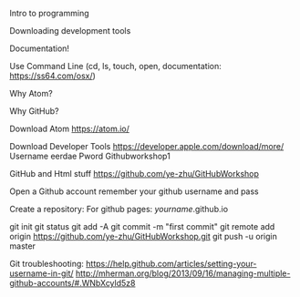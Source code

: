 Intro to programming

Downloading development tools

Documentation!

Use Command Line (cd, ls, touch, open, documentation: https://ss64.com/osx/)

Why Atom?

Why GitHub?

Download Atom
https://atom.io/

Download Developer Tools
https://developer.apple.com/download/more/
Username eerdae
Pword Githubworkshop1

GitHub and Html stuff
https://github.com/ye-zhu/GitHubWorkshop

Open a Github account
remember your github username and pass

Create a repository:
For github pages:
*yourname*.github.io

git init
git status
git add -A
git commit -m "first commit"
git remote add origin https://github.com/ye-zhu/GitHubWorkshop.git
git push -u origin master


Git troubleshooting:
https://help.github.com/articles/setting-your-username-in-git/
http://mherman.org/blog/2013/09/16/managing-multiple-github-accounts/#.WNbXcyld5z8

